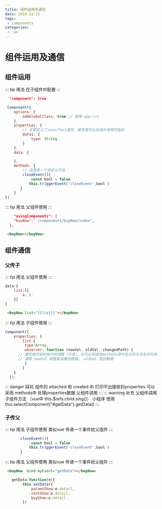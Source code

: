 ```yaml
---
title: 组件运用及通信
date: 2019-12-15
tags:
 - components
categories:
 -  wx
---
```

# 组件运用及通信
## 组件运用

::: tip 用法
在子组件中配置
:::
``` json
  "component": true
```

``` js
 Component({
    options: {
        addGlobalClass: true // 使用 app.css
    },
    properties: {
        // 这里定义了innerText属性，属性值可以在组件使用时指定
        data1: {
            type: String
        }
    },
    data: {

    },
    methods: {
        // 这里是一个自定义方法
        closeEvent(){
            const bool = false
           this.triggerEvent('closeEvent',bool )
       }
    }
})
```
::: tip 用法
父组件使用
:::
``` json
    "usingComponents": {
    "buyNow":"./components/buyNow/index",
  },

```
``` html
 <buyNow></buyNow>
```

## 组件通信
### 父传子
::: tip 用法
父组件使用
:::
``` js
data:{
	list:[{
		a:'1'
	}]
}
````
``` html
 <buyNow list="{{list}}"></buyNow>
```
::: tip 用法
子组件使用
:::
``` js
Component({
    properties: { 
  		list:{
  	 	 type:Array,
  	  	 observer: function (newVal, oldVal, changedPath) {
      // 属性被改变时执行的函数（可选），也可以写成在methods段中定义的方法名字符串
      // 通常 newVal 就是新设置的数据， oldVal 是旧数据
   		 }
  		}
    }
  }); 
````
::: danger 踩坑
组件的 attached 和 created 中 打印不出接收的properties
可以采用 methods中 处理properties数据  父组件调用
:::
::: warning 补充
父组件调用子组件方法 （vue中 this.$refs.child.sing()）
小程序  使用    this.selectComponent("#getData").getData()
:::
### 子传父
::: tip 用法
子组件使用 类似vue 传递一个事件给父组件
:::
``` js
       closeEvent(){
            const bool = false
           this.triggerEvent('closeEvent',bool )
       }
````
::: tip 用法
父组件使用 类似vue 传递一个事件给父组件
:::
``` html
 <buyNow  bind:myEvent="getData"></buyNow>

```
``` js
   getData:function(e){
        this.setData({
            paramsShow:e.detail,
            rentShow:e.detail,
            buyShow:e.detail
        })
````
















